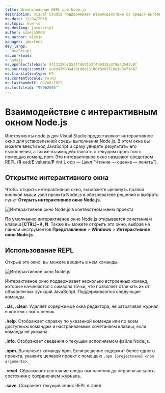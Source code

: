 ```yaml
---
title: Использование REPL для Node.js
description: Visual Studio поддерживает взаимодействие со средой выполнения Node.js
ms.date: 12/04/2018
ms.topic: how-to
ms.devlang: javascript
author: mikejo5000
ms.author: mikejo
manager: jmartens
dev_langs:
- JavaScript
ms.workload:
- nodejs
ms.openlocfilehash: 9f13128bc552ffdb31b3f4a9315a3f9aa3543b0f
ms.sourcegitcommit: ae6d47b09a439cd0e13180f5e89510e3e347fd47
ms.translationtype: HT
ms.contentlocale: ru-RU
ms.lasthandoff: 02/08/2021
ms.locfileid: "99962695"
---
```

# <a name="work-with-the-nodejs-interactive-window"></a>Взаимодействие с интерактивным окном Node.js

Инструменты node.js для Visual Studio предоставляют интерактивное окно для установленной среды выполнения Node.js. В этом окне вы можете ввести код JavaScript и сразу увидеть результаты его выполнения, а также взаимодействовать с текущим проектом с помощью команд npm. Это интерактивное окно называют средством REPL (**R** ead/**E** valuate/**P** rint **L** oop — Цикл "Чтение — оценка — печать").

## <a name="open-the-interactive-window"></a>Открытие интерактивного окна

Чтобы открыть интерактивное окно, вы можете щелкнуть правой кнопкой мыши узел проекта Node.js в обозревателе решений и выбрать пункт **Открыть интерактивное окно Node.js**.

![Интерактивное окно Node.js в контекстном меню проекта](../javascript/media/interactivewindow-open-from-project.png)

По умолчанию интерактивное окно Node.js открывается сочетанием клавиш **[CTRL]+K, N**. Также вы можете открыть это окно, выбрав на панели инструментов **Представление** > **Windows** > **Интерактивное окно Node.js**.

## <a name="use-the-repl"></a>Использование REPL

Открыв это окно, вы можете вводить в нем команды.

![Интерактивное окно Node.js](../javascript/media/interactivewindow.png)

Интерактивное окно поддерживает несколько встроенных команд, которые начинаются с символа точки, что позволяет отличать их от объявленных функций JavaScript. Поддерживаются следующие команды.

**.cls, .clear**. Удаляет содержимое окна редактора, не затрагивая журнал и контекст выполнения.

**.help**. Отображает справку по указанной команде или по всем доступным командам и настраиваемым сочетаниям клавиш, если команда не указана.

**.info**. Отображает сведения о текущем исполняемом файле Node.js.

**.npm**. Выполняет команду npm. Если решение содержит более одного проекта, укажите целевой проект с помощью `.npm [projectname] <npm arguments>`.

**.reset**. Сбрасывает состояние среды выполнения до первоначального состояния с сохранением журнала.

**.save**. Сохраняет текущий сеанс REPL в файл.